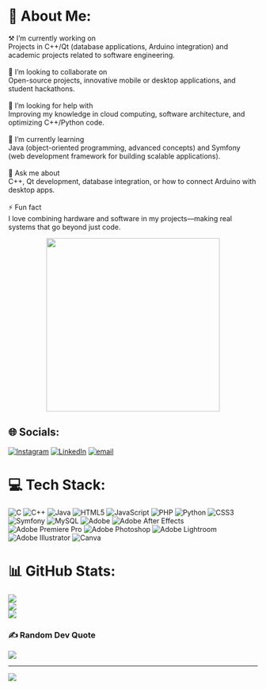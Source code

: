 # 💫 About Me:
⚒️ I’m currently working on<br>Projects in C++/Qt (database applications, Arduino integration) and academic projects related to software engineering.<br><br>🤝 I’m looking to collaborate on<br>Open-source projects, innovative mobile or desktop applications, and student hackathons.<br><br>👐 I’m looking for help with<br>Improving my knowledge in cloud computing, software architecture, and optimizing C++/Python code.<br><br>🌱 I’m currently learning<br>Java (object-oriented programming, advanced concepts) and Symfony (web development framework for building scalable applications).<br><br>💭 Ask me about<br>C++, Qt development, database integration, or how to connect Arduino with desktop apps.<br><br>⚡ Fun fact<br>I love combining hardware and software in my projects—making real systems that go beyond just code.
<div align="center">
  <img src="https://media3.giphy.com/media/v1.Y2lkPTc5MGI3NjExcTMxZG5uZWlqeWFiODA3bHZnaDJkY2Fhb3I4eGJlNGpmNW15d3k2NCZlcD12MV9pbnRlcm5hbF9naWZfYnlfaWQmY3Q9Zw/iP8P6sbQTrmMM/giphy.gif" width="350">
</div>

## 🌐 Socials:
[![Instagram](https://img.shields.io/badge/Instagram-%23E4405F.svg?logo=Instagram&logoColor=white)](https://instagram.com/ezzeddine.ze) [![LinkedIn](https://img.shields.io/badge/LinkedIn-%230077B5.svg?logo=linkedin&logoColor=white)](https://linkedin.com/in/Ezzeddine) [![email](https://img.shields.io/badge/Email-D14836?logo=gmail&logoColor=white)](mailto:ezzedine.zouiten@gmail.com) 

# 💻 Tech Stack:
![C](https://img.shields.io/badge/c-%2300599C.svg?style=for-the-badge&logo=c&logoColor=white) ![C++](https://img.shields.io/badge/c++-%2300599C.svg?style=for-the-badge&logo=c%2B%2B&logoColor=white) ![Java](https://img.shields.io/badge/java-%23ED8B00.svg?style=for-the-badge&logo=openjdk&logoColor=white) ![HTML5](https://img.shields.io/badge/html5-%23E34F26.svg?style=for-the-badge&logo=html5&logoColor=white) ![JavaScript](https://img.shields.io/badge/javascript-%23323330.svg?style=for-the-badge&logo=javascript&logoColor=%23F7DF1E) ![PHP](https://img.shields.io/badge/php-%23777BB4.svg?style=for-the-badge&logo=php&logoColor=white) ![Python](https://img.shields.io/badge/python-3670A0?style=for-the-badge&logo=python&logoColor=ffdd54) ![CSS3](https://img.shields.io/badge/css3-%231572B6.svg?style=for-the-badge&logo=css3&logoColor=white) ![Symfony](https://img.shields.io/badge/symfony-%23000000.svg?style=for-the-badge&logo=symfony&logoColor=white) ![MySQL](https://img.shields.io/badge/mysql-4479A1.svg?style=for-the-badge&logo=mysql&logoColor=white) ![Adobe](https://img.shields.io/badge/adobe-%23FF0000.svg?style=for-the-badge&logo=adobe&logoColor=white) ![Adobe After Effects](https://img.shields.io/badge/Adobe%20After%20Effects-9999FF.svg?style=for-the-badge&logo=Adobe%20After%20Effects&logoColor=white) ![Adobe Premiere Pro](https://img.shields.io/badge/Adobe%20Premiere%20Pro-9999FF.svg?style=for-the-badge&logo=Adobe%20Premiere%20Pro&logoColor=white) ![Adobe Photoshop](https://img.shields.io/badge/adobe%20photoshop-%2331A8FF.svg?style=for-the-badge&logo=adobe%20photoshop&logoColor=white) ![Adobe Lightroom](https://img.shields.io/badge/Adobe%20Lightroom-31A8FF.svg?style=for-the-badge&logo=Adobe%20Lightroom&logoColor=white) ![Adobe Illustrator](https://img.shields.io/badge/adobe%20illustrator-%23FF9A00.svg?style=for-the-badge&logo=adobe%20illustrator&logoColor=white) ![Canva](https://img.shields.io/badge/Canva-%2300C4CC.svg?style=for-the-badge&logo=Canva&logoColor=white)
# 📊 GitHub Stats:
![](https://github-readme-stats.vercel.app/api?username=ezzeddine-cloud&theme=dark&hide_border=false&include_all_commits=false&count_private=false)<br/>
![](https://nirzak-streak-stats.vercel.app/?user=ezzeddine-cloud&theme=dark&hide_border=false)<br/>
![](https://github-readme-stats.vercel.app/api/top-langs/?username=ezzeddine-cloud&theme=dark&hide_border=false&include_all_commits=false&count_private=false&layout=compact)

### ✍️ Random Dev Quote
![](https://quotes-github-readme.vercel.app/api?type=horizontal&theme=radical)

---
[![](https://visitcount.itsvg.in/api?id=ezzeddine-cloud&icon=0&color=0)](https://visitcount.itsvg.in)

<!-- Proudly created with GPRM ( https://gprm.itsvg.in ) -->

